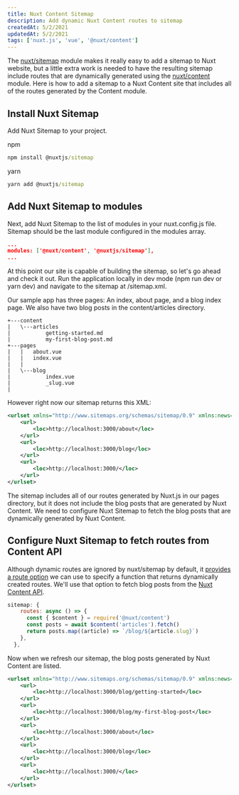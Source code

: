 ```yaml
---
title: Nuxt Content Sitemap
description: Add dynamic Nuxt Content routes to sitemap
createdAt: 5/2/2021
updatedAt: 5/2/2021
tags: ['nuxt.js', 'vue', '@nuxt/content']
---
```


The [nuxt/sitemap](https://sitemap.nuxtjs.org/) module makes it really easy to add a sitemap to Nuxt website, but a little extra work is needed to have the resulting sitemap include routes that are dynamically generated using the [nuxt/content](https://content.nuxtjs.org/) module. Here is how to add a sitemap to a Nuxt Content site that includes all of the routes generated by the Content module. 

## Install Nuxt Sitemap
Add Nuxt Sitemap to your project. 

npm
``` cmd
npm install @nuxtjs/sitemap
```

yarn
```cmd
yarn add @nuxtjs/sitemap
```

## Add Nuxt Sitemap to modules
Next, add Nuxt Sitemap to the list of modules in your nuxt.config.js file. Sitemap should be the last module configured in the modules array.

``` json
...
modules: ['@nuxt/content', '@nuxtjs/sitemap'],
...
```

At this point our site is capable of building the sitemap, so let's go ahead and check it out. Run the application locally in dev mode (npm run dev or yarn dev) and navigate to the sitemap at /sitemap.xml.

Our sample app has three pages: An index, about page, and a blog index page. We also have two blog posts in the content/articles directory.

```
+---content
|   \---articles
|           getting-started.md
|           my-first-blog-post.md
+---pages
|   |   about.vue
|   |   index.vue
|   |   
|   \---blog
|           index.vue
|           _slug.vue
|         
```

 
However right now our sitemap returns this XML:

``` xml
<urlset xmlns="http://www.sitemaps.org/schemas/sitemap/0.9" xmlns:news="http://www.google.com/schemas/sitemap-news/0.9" xmlns:xhtml="http://www.w3.org/1999/xhtml" xmlns:mobile="http://www.google.com/schemas/sitemap-mobile/1.0" xmlns:image="http://www.google.com/schemas/sitemap-image/1.1" xmlns:video="http://www.google.com/schemas/sitemap-video/1.1">
    <url>
        <loc>http://localhost:3000/about</loc>
    </url>
    <url>
        <loc>http://localhost:3000/blog</loc>
    </url>
    <url>
        <loc>http://localhost:3000/</loc>
    </url>
</urlset>
```

The sitemap includes all of our routes generated by Nuxt.js in our pages directory, but it does not include the blog posts that are generated by Nuxt Content. We need to configure Nuxt Sitemap to fetch the blog posts that are dynamically generated by Nuxt Content.

## Configure Nuxt Sitemap to fetch routes from Content API
Although dynamic routes are ignored by nuxt/sitemap by default, it [provides a route option](https://sitemap.nuxtjs.org/usage/sitemap-options#routes-optional---array--function) we can use to specify a function that returns dynamically created routes. We'll use that option to fetch blog posts from the [Nuxt Content API](https://content.nuxtjs.org/fetching).

```javascript
sitemap: {
    routes: async () => {
      const { $content } = require('@nuxt/content')
      const posts = await $content('articles').fetch()
      return posts.map((article) => `/blog/${article.slug}`)
    },
  },
```

Now when we refresh our sitemap, the blog posts generated by Nuxt Content are listed.

```xml
<urlset xmlns="http://www.sitemaps.org/schemas/sitemap/0.9" xmlns:news="http://www.google.com/schemas/sitemap-news/0.9" xmlns:xhtml="http://www.w3.org/1999/xhtml" xmlns:mobile="http://www.google.com/schemas/sitemap-mobile/1.0" xmlns:image="http://www.google.com/schemas/sitemap-image/1.1" xmlns:video="http://www.google.com/schemas/sitemap-video/1.1">
    <url>
        <loc>http://localhost:3000/blog/getting-started</loc>
    </url>
    <url>
        <loc>http://localhost:3000/blog/my-first-blog-post</loc>
    </url>
    <url>
        <loc>http://localhost:3000/about</loc>
    </url>
    <url>
        <loc>http://localhost:3000/blog</loc>
    </url>
    <url>
        <loc>http://localhost:3000/</loc>
    </url>
</urlset>
```
